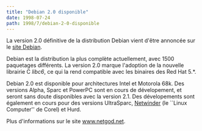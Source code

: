 ```yaml
---
title: "Debian 2.0 disponible"
date: 1998-07-24
path: 1998/7/debian-2-0-disponible
---
```


<P>
La version 2.0 définitive de la distribution Debian vient d'être annoncée
sur le <A HREF="http://www.dian.org/">site Debian</A>.  </P>

<P> Debian est la distribution la plus complète actuellement, avec 1500
paquetages différents. La version 2.0 marque l'adoption de la nouvelle
librairie C <EM>libc6</EM>, ce qui la rend compatible avec les binaires
des Red Hat 5.*.  </P>

<P> Debian 2.0 est disponible pour architectures Intel et Motorola 68k.
Des versions Alpha, Sparc et PowerPC sont en cours de
dévelopement, et seront sans doute disponibles avec la version 2.1. Des
dévelopements sont également en cours pour des versions UltraSparc, <A HREF="http://www.corelcomputer.com/products/linux_products.htm">Netwinder</A>
(le ``Linux Computer'' de Corel) et Hurd.  </P>

<P>
Plus d'informations sur le site <A HREF="http://www.netgod.net/">www.netgod.net</A>.
</P>


